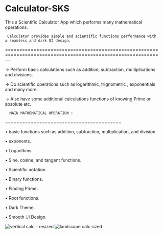# Calculator-SKS

This a Scientific Calculator App which performs many mathematical operations.



     Calculator provides simple and scientific functions performance with a seamless and dark UI design.
==============================================================================================================

-> Perform basic calculations such as addition, subtraction, multiplications and divisions.

-> Do scientific operations such as logarithmic, trignometric , exponentials and many more.

-> Also have some additional calculations functions of knowing Prime or absolute etc.


      MAIN MATHEMATICAL OPERATION :
=========================================

• basic functions such as addition, subtraction, multiplication, and division.

• exponents.

• Logarithms.

• Sine, cosine, and tangent functions.

• Scientific notation.

• Binary functions.

• Finding Prime.

• Root functions.

• Dark Theme.

• Smooth UI Design.

![vertical calc -  resized](https://user-images.githubusercontent.com/77734651/119344200-03930000-bcb5-11eb-9aee-e7b06ae5b27e.jpg)
![landscape calc sized](https://user-images.githubusercontent.com/77734651/119343859-9bdcb500-bcb4-11eb-9c50-04b231c833b4.png)

